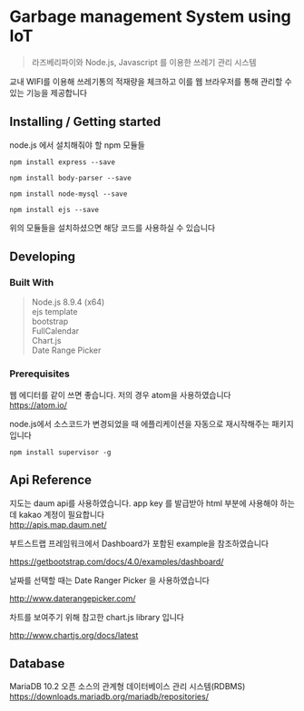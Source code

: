 # Garbage management System using IoT
> 라즈베리파이와 Node.js, Javascript 를 이용한 쓰레기 관리 시스템<br>

교내 WIFI를 이용해 쓰레기통의 적재량을 체크하고 이를 웹 브라우저를 통해 관리할 수 있는 기능을 제공합니다

## Installing / Getting started

node.js 에서 설치해줘야 할 npm 모듈들

```shell
npm install express --save

npm install body-parser --save

npm install node-mysql --save

npm install ejs --save
```

위의 모듈들을 설치하셨으면 해당 코드를 사용하실 수 있습니다

## Developing

### Built With
> Node.js 8.9.4 (x64)<br>
> ejs template<br>
> bootstrap<br>
> FullCalendar<br>
> Chart.js<br>
> Date Range Picker<br>

### Prerequisites

웹 에디터를 같이 쓰면 좋습니다. 저의 경우 atom을 사용하였습니다<br>
https://atom.io/

node.js에서 소스코드가 변경되었을 때 에플리케이션을 자동으로 재시작해주는 패키지입니다<br>
```
npm install supervisor -g
```

## Api Reference

지도는 daum api를 사용하였습니다. app key 를 발급받아 html 부분에 사용해야 하는데 kakao 계정이 필요합니다<br>
http://apis.map.daum.net/

부트스트랩 프레임워크에서 Dashboard가 포함된 example을 참조하였습니다

https://getbootstrap.com/docs/4.0/examples/dashboard/

날짜를 선택할 때는 Date Ranger Picker 을 사용하였습니다

http://www.daterangepicker.com/

차트를 보여주기 위해 참고한 chart.js library 입니다

http://www.chartjs.org/docs/latest


## Database

MariaDB 10.2 오픈 소스의 관계형 데이터베이스 관리 시스템(RDBMS)
https://downloads.mariadb.org/mariadb/repositories/


